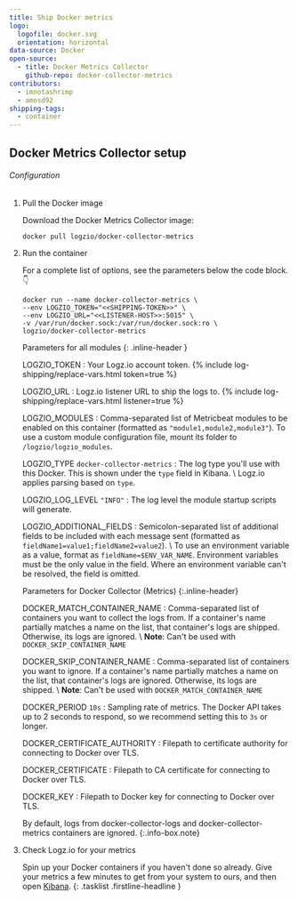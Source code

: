```yaml
---
title: Ship Docker metrics
logo:
  logofile: docker.svg
  orientation: horizontal
data-source: Docker
open-source:
  - title: Docker Metrics Collector
    github-repo: docker-collector-metrics
contributors:
  - imnotashrimp
  - amosd92
shipping-tags:
  - container
---
```


## Docker Metrics Collector setup

###### Configuration

1.  Pull the Docker image

    Download the Docker Metrics Collector image:

    ```shell
    docker pull logzio/docker-collector-metrics
    ```

2.  Run the container

    For a complete list of options, see the parameters below the code block.👇

    ```shell
    docker run --name docker-collector-metrics \
    --env LOGZIO_TOKEN="<<SHIPPING-TOKEN>>" \
    --env LOGZIO_URL="<<LISTENER-HOST>>:5015" \
    -v /var/run/docker.sock:/var/run/docker.sock:ro \
    logzio/docker-collector-metrics
    ```

    Parameters for all modules
    {: .inline-header }

    LOGZIO_TOKEN <span class="required-param"></span>
    : Your Logz.io account token.
      {% include log-shipping/replace-vars.html token=true %}
      <!-- logzio-inject:account-token -->

    LOGZIO_URL <span class="required-param"></span>
    : Logz.io listener URL to ship the logs to.
      {% include log-shipping/replace-vars.html listener=true %}

    LOGZIO_MODULES <span class="required-param"></span>
    : Comma-separated list of Metricbeat modules to be enabled on this container
      (formatted as `"module1,module2,module3"`).
      To use a custom module configuration file, mount its folder to `/logzio/logzio_modules`.

    LOGZIO_TYPE <span class="default-param">`docker-collector-metrics`</span>
    : The log type you'll use with this Docker.
      This is shown under the `type` field in Kibana. \\
      Logz.io applies parsing based on `type`.

    LOGZIO_LOG_LEVEL <span class="default-param">`"INFO"`</span>
    : The log level the module startup scripts will generate.

    LOGZIO_ADDITIONAL_FIELDS
    : Semicolon-separated list of additional fields to be included with each message sent
      (formatted as `fieldName1=value1;fieldName2=value2`). \\
      To use an environment variable as a value, format as `fieldName=$ENV_VAR_NAME`.
      Environment variables must be the only value in the field.
      Where an environment variable can't be resolved, the field is omitted.

    Parameters for Docker Collector (Metrics)
    {:.inline-header}

    DOCKER_MATCH_CONTAINER_NAME
    : Comma-separated list of containers you want to collect the logs from.
      If a container's name partially matches a name on the list, that container's logs are shipped.
      Otherwise, its logs are ignored. \\
      **Note**: Can't be used with `DOCKER_SKIP_CONTAINER_NAME`

    DOCKER_SKIP_CONTAINER_NAME
    : Comma-separated list of containers you want to ignore.
      If a container's name partially matches a name on the list, that container's logs are ignored.
      Otherwise, its logs are shipped. \\
      **Note**: Can't be used with `DOCKER_MATCH_CONTAINER_NAME`

    DOCKER_PERIOD <span class="default-param">`10s`</span>
    : Sampling rate of metrics.
      The Docker API takes up to 2 seconds to respond,
      so we recommend setting this to `3s` or longer.

    DOCKER_CERTIFICATE_AUTHORITY
    : Filepath to certificate authority
      for connecting to Docker over TLS.

    DOCKER_CERTIFICATE
    : Filepath to CA certificate
      for connecting to Docker over TLS.

    DOCKER_KEY
    : Filepath to Docker key
      for connecting to Docker over TLS.

    By default, logs from docker-collector-logs and docker-collector-metrics containers are ignored.
    {:.info-box.note}


3.  Check Logz.io for your metrics

    Spin up your Docker containers if you haven't done so already.
    Give your metrics a few minutes to get from your system to ours, and then open [Kibana](https://app.logz.io/#/dashboard/kibana).
{: .tasklist .firstline-headline }
